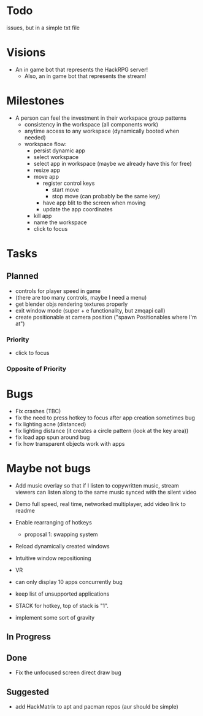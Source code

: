 # Todo

issues, but in a simple txt file

# Visions
- An in game bot that represents the HackRPG server!
  - Also, an in game bot that represents the stream!

# Milestones
- A person can feel the investment in their workspace group patterns
  - consistency in the workspace (all components work)
  - anytime access to any workspace (dynamically booted when needed)
  - workspace flow:
    - persist dynamic app
    - select workspace
    * select app in workspace (maybe we already have this for free)
    - resize app
    - move app
      - register control keys
        - start move
        - stop move (can probably be the same key)
      - have app blit to the screen when moving
      - update the app coordinates
    - kill app
    - name the workspace
    - click to focus



# Tasks

## Planned
- controls for player speed in game
- (there are too many controls, maybe I need a menu)
- get blender objs rendering textures properly
- exit window mode  (super + e functionality, but zmqapi call)
- create positionable at camera position ("spawn Positionables where I'm at")

### Priority
- click to focus
### Opposite of Priority

# Bugs
- Fix crashes (TBC)
- fix the need to press hotkey to focus after app creation sometimes bug
- fix lighting acne (distanced)
- fix lighting distance (it creates a circle pattern (look at the key area))
- fix load app spun around bug
- fix how transparent objects work with apps

# Maybe not bugs
- Add music overlay so that if I listen to copywritten music, stream viewers can listen along to the same music synced with the silent video
- Demo full speed, real time, networked multiplayer, add video link to readme
- Enable rearranging of hotkeys
  - proposal 1: swapping system
- Reload dynamically created windows
- Intuitive window repositioning
- VR
- can only display 10 apps concurrently bug
- keep list of unsupported applications

- STACK for hotkey, top of stack is "1".
- implement some sort of gravity

## In Progress

## Done
- Fix the unfocused screen direct draw bug

## Suggested
- add HackMatrix to apt and pacman repos (aur should be simple)
